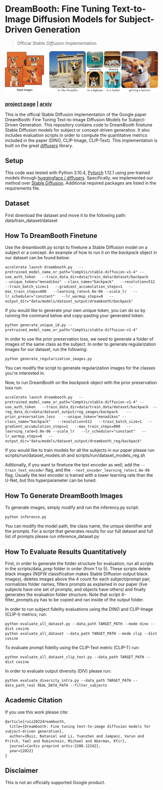 # DreamBooth: Fine Tuning Text-to-Image Diffusion Models for Subject-Driven Generation

> Official *Stable Diffusion* Implementation

![teaser](docs/teaser_static.jpg)

### [project page](https://dreambooth.github.io/) | [arxiv](https://arxiv.org/abs/2208.12242)

This is the official Stable Diffusion implementation of the Google paper DreamBooth: Fine Tuning Text-to-Image Diffusion Models for Subject-Driven Generation. This repository contains code to DreamBooth finetune Stable Diffusion models for subject or concept-driven generation. It also includes evaluation scripts in order to compute the quantitative metrics included in the paper (DINO, CLIP-Image, CLIP-Text). This implementation is built on the great [diffusers](https://github.com/huggingface/diffusers) library.

## Setup

This code was tested with Python 3.10.4, [Pytorch](https://pytorch.org/) 1.12.1 using pre-trained models through [huggingface / diffusers](https://github.com/huggingface/diffusers#readme).
Specifically, we implemented our method over [Stable Diffusion](https://huggingface.co/CompVis/stable-diffusion-v1-4).
Additional required packages are listed in the requirements file.

## Dataset

First download the dataset and move it to the following path: data/train_dataset/dataset

## How To DreamBooth Finetune

Use the dreambooth.py script to finetune a Stable Diffusion model on a subject or a concept. An example of how to run it on the *backpack* object in our dataset can be found below:
```
accelerate launch dreambooth.py   --pretrained_model_name_or_path="CompVis/stable-diffusion-v1-4" --use_auth_token   --train_data_dir=data/train_data/dataset/backpack    --unique_token="monadikos" --class_name="backpack"   --resolution=512   --train_batch_size=1   --gradient_accumulation_steps=1   --max_train_steps=400   --learning_rate=5.0e-06 --scale_lr   --lr_scheduler="constant"   --lr_warmup_steps=0   --output_dir="data/models/dataset_output/dreambooth/backpack"
```
If you would like to generate your own unique token, you can do so by running the command below and copy-pasting your generated token:
```
python generate_unique_id.py --pretrained_model_name_or_path="CompVis/stable-diffusion-v1-4"
```

In order to use the prior preservation loss, we need to generate a folder of images of the same class as the subject.  In order to generate regularization images for our dataset, run the following:
```
python generate_regularization_images.py
```
You can modify the script to generate regularization images for the classes you're interested in.

Now, to run DreamBooth on the *backpack* object with the prior preservation loss run:
```
accelerate launch dreambooth.py   --pretrained_model_name_or_path="CompVis/stable-diffusion-v1-4" --use_auth_token   --train_data_dir=data/train_data/dataset/backpack  --reg_data_dir=data/dataset_output/reg_images/backpack    --prior_preservation_loss    --unique_token="monadikos" --class_name="backpack"   --resolution=512   --train_batch_size=1   --gradient_accumulation_steps=1   --max_train_steps=800   --learning_rate=5.0e-06 --scale_lr   --lr_scheduler="constant"   --lr_warmup_steps=0   --output_dir="data/models/dataset_output/dreambooth_reg/backpack"
```

If you would like to train models for all the subjects in our paper please run scripts/run/dataset_models.sh and scripts/run/dataset_models_reg.sh

Aditionally, if you want to finetune the text encoder as well, add the `--train_text_encoder` flag, and the `--text_encoder_learning_rate=1.0e-06` flag. Usually the text encoder is trained with a lower learning rate than the U-Net, but this hyperparameter can be tuned.

## How To Generate DreamBooth Images

To generate images, simply modify and run the inferency.py script:
```
python inference.py
```
You can modify the model path, the class name, the unique identifier and the prompts. For a script that generates results for our full dataset and full list of prompts please run inference_dataset.py

## How To Evaluate Results Quantitatively

First, in order to generate the folder structure for evaluation, run all scripts in the scripts/data_prep folder in order (from 1 to 5). These scripts delete black images (NSFW classification makes Stable Diffusion output black images), deletes images above the 4 count for each subject/prompt pair, normalizes folder names, filters prompts as explained in our paper (live subjects have one set of prompts, and objects have others) and finally generates the evaluation folder structure. Note that script 4-filter_prompts.py has to be copied and ran inside of the output folder.

In order to run subject fidelity evaluations using the DINO and CLIP-Image (CLIP-I) metrics, run:
```
python evaluate_all_dataset.py --data_path TARGET_PATH --mode dino --dist cosine
python evaluate_all_dataset --data_path TARGET_PATH --mode clip --dist cosine
```
To evaluate prompt fidelity using the CLIP-Text metric (CLIP-T) run:
```
python evaluate_all_dataset_clip_text.py --data_path TARGET_PATH --dist cosine
```

In order to evaluate output diversity (DIV) please run:
```
python evaluate_diversity_intra.py --data_path TARGET_PATH --data_path_real REAL_DATA_PATH --filter_subjects
```

## Academic Citation

If you use this work please cite:
```
@article{ruiz2022dreambooth,
  title={Dreambooth: Fine tuning text-to-image diffusion models for subject-driven generation},
  author={Ruiz, Nataniel and Li, Yuanzhen and Jampani, Varun and Pritch, Yael and Rubinstein, Michael and Aberman, Kfir},
  journal={arXiv preprint arXiv:2208.12242},
  year={2022}
}
```

## Disclaimer

This is not an officially supported Google product.